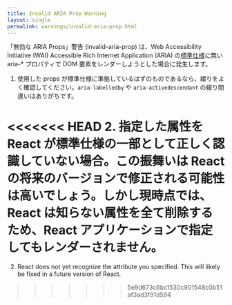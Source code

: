 ```yaml
---
title: Invalid ARIA Prop Warning
layout: single
permalink: warnings/invalid-aria-prop.html
---
```


「無効な ARIA Props」警告 (invalid-aria-prop) は、Web Accessibility Initiative (WAI) Accessible Rich Internet Application (ARIA) の[標準仕様](https://www.w3.org/TR/wai-aria-1.1/#states_and_properties)に無い aria-* プロパティで DOM 要素をレンダーしようとした場合に発生します。

1. 使用した props が標準仕様に準拠しているはずのものであるなら、綴りをよく確認してください。`aria-labelledby` や `aria-activedescendant` の綴り間違いはありがちです。

<<<<<<< HEAD
2. 指定した属性を React が標準仕様の一部として正しく認識していない場合。この振舞いは React の将来のバージョンで修正される可能性は高いでしょう。しかし現時点では、React は知らない属性を全て削除するため、React アプリケーションで指定してもレンダーされません。
=======
2. React does not yet recognize the attribute you specified. This will likely be fixed in a future version of React.
>>>>>>> 5e9d673c6bc1530c901548c0b51af3ad3f91d594
